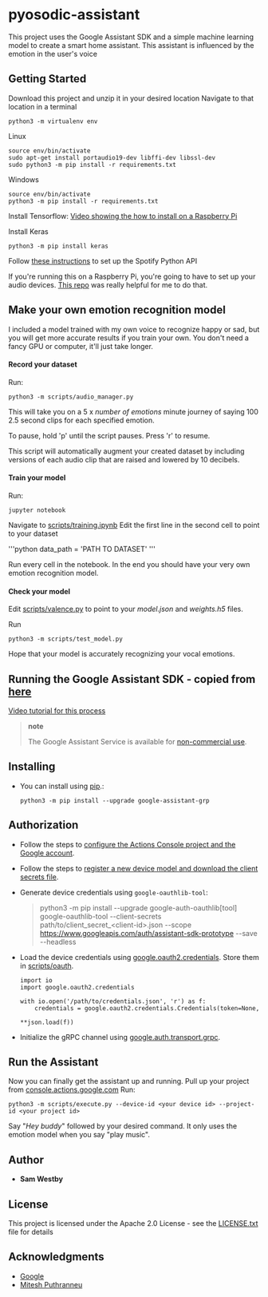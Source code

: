 # pyosodic-assistant
This project uses the Google Assistant SDK and a simple machine learning model to create a smart home assistant. This assistant is influenced by the emotion in the user's voice

## Getting Started

Download this project and unzip it in your desired location
Navigate to that location in a terminal

    python3 -m virtualenv env

Linux

    source env/bin/activate
    sudo apt-get install portaudio19-dev libffi-dev libssl-dev
    sudo python3 -m pip install -r requirements.txt
    
Windows

    source env/bin/activate
    python3 -m pip install -r requirements.txt
   

Install Tensorflow: [Video showing the how to install on a Raspberry Pi](https://youtu.be/GNRg2P8Vqqs)

Install Keras

    python3 -m pip install keras

Follow [these instructions](https://spotipy.readthedocs.io/en/latest/#getting-started) to set up the Spotify Python API

If you're running this on a Raspberry Pi, you're going to have to set up your audio devices. [This repo](https://github.com/binnes/tobyjnr/wiki/Getting-Sound-to-work-on-the-Raspberry-Pi) was really helpful for me to do that.

## Make your own emotion recognition model

I included a model trained with my own voice to recognize happy or sad, but you will get more accurate results if you train your own. You don't need a fancy GPU or computer, it'll just take longer.

#### Record your dataset

Run:
    
    python3 -m scripts/audio_manager.py
    
This will take you on a 5 x *number of emotions* minute journey of saying 100 2.5 second clips for each specified emotion.

To pause, hold 'p' until the script pauses. 
Press 'r' to resume.

This script will automatically augment your created dataset by including versions of each audio clip that are raised and lowered by 10 decibels. 

#### Train your model

Run:
    
    jupyter notebook
    
Navigate to [scripts/training.ipynb](https://github.com/samwestby/prosodic-assistant/blob/master/scripts/training.ipynb)
Edit the first line in the second cell to point to your dataset

'''python
data_path = 'PATH TO DATASET'
'''

Run every cell in the notebook. In the end you should have your very own emotion recognition model.

#### Check your model

Edit [scripts/valence.py](https://github.com/samwestby/prosodic-assistant/blob/master/scripts/valence.py) to point to your *model.json* and *weights.h5* files.

Run 

    python3 -m scripts/test_model.py
    
Hope that your model is accurately recognizing your vocal emotions.



## Running the Google Assistant SDK - copied from [here](https://github.com/googlesamples/assistant-sdk-python/blob/master/google-assistant-grpc/README.rst)
[Video tutorial for this process](https://youtu.be/ED87nbiSrEc)

> **note**
>
> The Google Assistant Service is available for [non-commercial
> use](https://developers.google.com/assistant/sdk/terms-of-service).

Installing
----------

-   You can install using [pip](https://pip.pypa.io/).:

        python3 -m pip install --upgrade google-assistant-grp

Authorization
-------------

-   Follow the steps to [configure the Actions Console project and the
    Google
    account](https://developers.google.com/assistant/sdk/guides/service/python/embed/config-dev-project-and-account).
-   Follow the steps to [register a new device model and download the
    client secrets
    file](https://developers.google.com/assistant/sdk/guides/service/python/embed/register-device).
-   Generate device credentials using `google-oauthlib-tool`:

    > python3 -m pip install --upgrade google-auth-oauthlib[tool]
    > google-oauthlib-tool --client-secrets
    > path/to/client\_secret\_\<client-id\>.json --scope
    > <https://www.googleapis.com/auth/assistant-sdk-prototype> --save
    > --headless

-   Load the device credentials using
    [google.oauth2.credentials](https://google-auth.readthedocs.io/en/latest/reference/google.oauth2.credentials.html). Store them in [scripts/oauth](https://github.com/samwestby/prosodic-assistant/blob/master/oauth).

        import io
        import google.oauth2.credentials

        with io.open('/path/to/credentials.json', 'r') as f:
            credentials = google.oauth2.credentials.Credentials(token=None,
                                                                **json.load(f))

-   Initialize the gRPC channel using
    [google.auth.transport.grpc](https://google-auth.readthedocs.io/en/latest/reference/google.auth.transport.grpc.html).





## Run the Assistant

Now you can finally get the assistant up and running. Pull up your project from [console.actions.google.com](console.actions.google.com)
Run:

    python3 -m scripts/execute.py --device-id <your device id> --project-id <your project id>
    
Say "*Hey buddy*" followed by your desired command. It only uses the emotion model when you say "play music".


## Author

* **Sam Westby** 

## License

This project is licensed under the Apache 2.0 License - see the [LICENSE.txt](LICENSE.txt) file for details

## Acknowledgments

* [Google](https://github.com/googlesamples/assistant-sdk-python/tree/master/google-assistant-sdk/googlesamples/assistant/grpc)
* [Mitesh Puthranneu](https://github.com/MITESHPUTHRANNEU/Speech-Emotion-Analyzer/)
